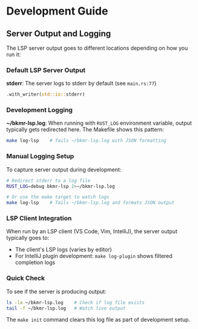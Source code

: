 # Development Guide

## Server Output and Logging

The LSP server output goes to different locations depending on how you run it:

### Default LSP Server Output

**stderr**: The server logs to stderr by default (see `main.rs:77`)
```rust
.with_writer(std::io::stderr)
```

### Development Logging

**~/bkmr-lsp.log**: When running with `RUST_LOG` environment variable, output typically gets redirected here. The Makefile shows this pattern:

```bash
make log-lsp    # Tails ~/bkmr-lsp.log with JSON formatting
```

### Manual Logging Setup

To capture server output during development:

```bash
# Redirect stderr to a log file
RUST_LOG=debug bkmr-lsp 2>~/bkmr-lsp.log

# Or use the make target to watch logs
make log-lsp    # Tails ~/bkmr-lsp.log and formats JSON output
```

### LSP Client Integration

When run by an LSP client (VS Code, Vim, IntelliJ), the server output typically goes to:
- The client's LSP logs (varies by editor)
- For IntelliJ plugin development: `make log-plugin` shows filtered completion logs

### Quick Check

To see if the server is producing output:
```bash
ls -la ~/bkmr-lsp.log    # Check if log file exists
tail -f ~/bkmr-lsp.log   # Watch live output
```

The `make init` command clears this log file as part of development setup.